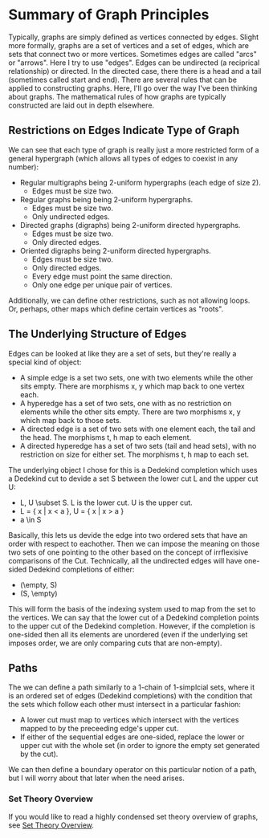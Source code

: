 # Summary of Graph Principles

Typically, graphs are simply defined as vertices connected by edges. Slight more
formally, graphs are a set of vertices and a set of edges, which are sets that
connect two or more vertices. Sometimes edges are called "arcs" or "arrows". Here
I try to use "edges". Edges can be undirected (a reciprical relationship) or
directed. In the directed case, there there is a head and a tail (sometimes
called start and end). There are several rules that can be applied to
constructing graphs. Here, I'll go over the way I've been thinking about graphs.
The mathematical rules of how graphs are typically constructed are laid out in
depth elsewhere.

## Restrictions on Edges Indicate Type of Graph

We can see that each type of graph is really just a more restricted form of
a general hypergraph (which allows all types of edges to coexist in any number):

* Regular multigraphs being 2-uniform hypergraphs (each edge of size 2).
  * Edges must be size two.
* Regular graphs being being 2-uniform hypergraphs.
  * Edges must be size two.
  * Only undirected edges.
* Directed graphs (digraphs) being 2-uniform directed hypergraphs.
  * Edges must be size two.
  * Only directed edges.
* Oriented digraphs being 2-uniform directed hypergraphs.
  * Edges must be size two.
  * Only directed edges.
  * Every edge must point the same direction.
  * Only one edge per unique pair of vertices.

Additionally, we can define other restrictions, such as not allowing loops. Or,
perhaps, other maps which define certain vertices as "roots".

## The Underlying Structure of Edges

Edges can be looked at like they are a set of sets, but they're really a
special kind of object:

* A simple edge is a set two sets, one with two elements while the other sits
  empty. There are morphisms x, y which map back to one vertex each.
* A hyperedge has a set of two sets, one with as no restriction on elements
  while the other sits empty. There are two morphisms x, y which map back to
  those sets.
* A directed edge is a set of two sets with one element each, the tail and the
  head. The morphisms t, h map to each element.
* A directed hyperedge has a set of two sets (tail and head sets), with no
  restriction on size for either set. The morphisms t, h map to each set.

The underlying object I chose for this is a Dedekind completion which uses a
Dedekind cut to devide a set S between the lower cut L and the upper cut U:

* L, U \subset S. L is the lower cut. U is the upper cut.
* L = { x | x < a }, U = { x | x > a }
* a \in S

Basically, this lets us devide the edge into two ordered sets that have an order
with respect to eachother. Then we can impose the meaning on those two sets of
one pointing to the other based on the concept of irrflexisive comparisons of the
Cut. Technically, all the undirected edges will have one-sided Dedekind
completions of either:

* (\empty, S)
* (S, \empty)

This will form the basis of the indexing system used to map from the set to the
vertices. We can say that the lower cut of a Dedekind completion points to the
upper cut of the Dedekind completion. However, if the completion is one-sided
then all its elements are unordered (even if the underlying set imposes order,
we are only comparing cuts that are non-empty).

## Paths

The we can define a path similarly to a 1-chain of 1-simplcial sets, where it is
an ordered set of edges (Dedekind completions) with the condition that the sets
which follow each other must intersect in a particular fashion:
* A lower cut must map to vertices which intersect with the vertices mapped to
  by the preceeding edge's upper cut.
* If either of the sequential edges are one-sided, replace the lower or upper cut
  with the whole set (in order to ignore the empty set generated by the cut).

We can then define a boundary operator on this particular notion of a path, but I
will worry about that later when the need arises.

### Set Theory Overview

If you would like to read a highly condensed set theory overview of graphs, see
[Set Theory Overview](set_theory_overview.md).
